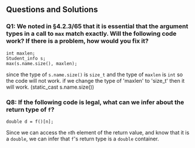 ## Questions and Solutions

### Q1: We noted in §4.2.3/65 that it is essential that the argument types in a call to `max` match exactly. Will the following code work? If there is a problem, how would you fix it?
```
int maxlen;
Student_info s;
max(s.name.size(), maxlen);
```
since the type of `s.name.size()` is `size_t` and the type of `maxlen` is `int` so  the code will not work. if we change the type of 'maxlen' to 'size_t' then it will work. (static_cast<int> s.name.size())

### Q8: If the following code is legal, what can we infer about the return type of `f`?
```
double d = f()[n];
```
Since we can access the `n`th element of the return value, and know that it is a `double`, we can infer that `f`'s return type is a `double` container.